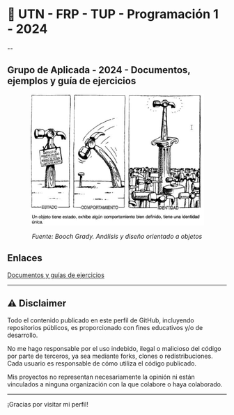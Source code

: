 # 👋 UTN - FRP - TUP - Programación 1 - 2024

--

## Grupo de Aplicada - 2024 - Documentos, ejemplos y guía de ejercicios 

<p align="center">
<img src="objeto.jpg" alt="Modularidad" width="400"/>
</p>

<p align="center"><em>
Fuente: Booch Grady. Análisis y diseño orientado a objetos 
</em></p>

## Enlaces
[Documentos y guías de ejercicios](https://docs.google.com/document/d/1fS92AZCuvGXhTIzjkJ_JHZEpdgtA5P68tYixVeQimVA/preview)

---

## ⚠️ Disclaimer

Todo el contenido publicado en este perfil de GitHub, incluyendo repositorios públicos, es proporcionado con fines educativos y/o de desarrollo.

No me hago responsable por el uso indebido, ilegal o malicioso del código por parte de terceros, ya sea mediante forks, clones o redistribuciones. Cada usuario es responsable de cómo utiliza el código publicado.

Mis proyectos no representan necesariamente la opinión ni están vinculados a ninguna organización con la que colabore o haya colaborado.

---

¡Gracias por visitar mi perfil!

